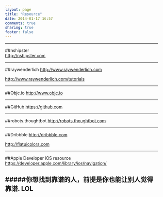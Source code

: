 ```yaml
---
layout: page
title: "Resource"
date: 2014-01-17 16:57
comments: true
sharing: true
footer: false
---
```

---------------

##nshipster  
<http://nshipster.com>

-------

##raywenderlich
<http://www.raywenderlich.com>

<http://www.raywenderlich.com/tutorials>

----------

##Objc.io
<http://www.objc.io>

----------


##GitHub
<https://github.com>


-------------

##robots.thoughtbot
<http://robots.thoughtbot.com>

-------


##Dribbble
<http://dribbble.com>

<http://flatuicolors.com>

-------

##Apple Developer iOS resource
<https://developer.apple.com/library/ios/navigation/>



#####你想找到靠谱的人，前提是你也能让别人觉得靠谱. LOL
--------

